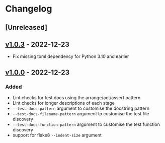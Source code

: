 # Changelog

## [Unreleased]

## [v1.0.3] - 2022-12-23

- Fix missing toml dependency for Python 3.10 and earlier

## [v1.0.0] - 2022-12-23

### Added

- Lint checks for test docs using the arrange/act/assert pattern
- Lint checks for longer descriptions of each stage
- `--test-docs-pattern` argument to customise the docstring pattern
- `--test-docs-filename-pattern` argument to customise the test file discovery
- `--test-docs-function-pattern` argument to customise the test function
  discovery
- support for flake8 `--indent-size` argument

[//]: # "Release links"
[v1.0.0]: https://github.com/jdkandersson/flake8-test-docs/releases/v1.0.0
[v1.0.3]: https://github.com/jdkandersson/flake8-test-docs/releases/v1.0.3
